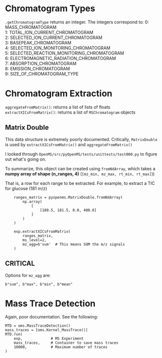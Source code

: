 # Chromatogram Types

`.getChromatogramType` returns an integer. The integers correspond to:
0: MASS_CHROMATOGRAM 	
1: TOTAL_ION_CURRENT_CHROMATOGRAM 	
2: SELECTED_ION_CURRENT_CHROMATOGRAM 	
3: BASEPEAK_CHROMATOGRAM 	
4: SELECTED_ION_MONITORING_CHROMATOGRAM 	
5: SELECTED_REACTION_MONITORING_CHROMATOGRAM 	
6: ELECTROMAGNETIC_RADIATION_CHROMATOGRAM 	
7: ABSORPTION_CHROMATOGRAM 	
8: EMISSION_CHROMATOGRAM 	
9: SIZE_OF_CHROMATOGRAM_TYPE 


# Chromatogram Extraction

`aggregateFromMatrix()`: returns a list of lists of floats
`extractXICsFromMatrix()`: returns a list of `MSChromatogram` objects


## Matrix Double
This data structure is extremely poorly documented.
Critically, `MatrixDouble` is used by `extractXICsFromMatrix()` 
and `aggregateFromMatrix()`

I looked through `OpenMS/src/pyOpenMS/tests/unittests/test000.py` to 
figure out what's going on.

To summarize, this object can be created using `fromNdArray`, which takes
a **numpy array of shape (n_ranges, 4)** (`[mz_min, mz_max, rt_min, rt_max]`))

That is, a row for each range to be extracted.
For example, to extract a TIC for glucose (181 m/z)
```
    ranges_matrix = pyopenms.MatrixDouble.fromNdArray(
        np.array(
            [
                [180.5, 181.5, 0.0, 400.0]
            ]
        )
    )
    
    exp.extractXICsFromMatrix(
        ranges_matrix,
        ms_level=2,
        mz_agg=b'sum'  # This means SUM the m/z signals
    )
```

## CRITICAL
Options for `mz_agg` are:
```
b"sum", b"max", b"min", b"mean"
```

# Mass Trace Detection

Again, poor documentation. See the following:
```
MTD = oms.MassTraceDetection()
mass_traces = [oms.Kernel_MassTrace()]
MTD.run(
    exp,             # MS Experiment
    mass_traces,     # Container to save mass traces
    10000,           # Maximum number of traces
)
```



